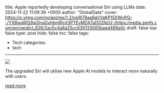 title: Apple reportedly developing conversational Siri using LLMs
date: 2024-11-22 11:09:36 +0000
author: "GlobalData"
cover: https://s.yimg.com/ny/api/res/1.2/npRI78aa9aVVaKP15XWvPQ--/YXBwaWQ9aGlnaGxhbmRlcjt3PTEyMDA7aD02NzU-/https:/media.zenfs.com/en/verdict_626/2ac5c4a8a25cc630133565baed466a0c
draft: false
top: false
type: post
hide: false
toc: false
tags:
  - Tech
categories:
  - tech
---

![](https://s.yimg.com/ny/api/res/1.2/npRI78aa9aVVaKP15XWvPQ--/YXBwaWQ9aGlnaGxhbmRlcjt3PTEyMDA7aD02NzU-/https:/media.zenfs.com/en/verdict_626/2ac5c4a8a25cc630133565baed466a0c)

The upgraded Siri will utilise new Apple AI models to interact more naturally with users.

[read more](https://finance.yahoo.com/news/apple-reportedly-developing-conversational-siri-110936643.html)
